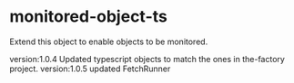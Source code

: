 # monitored-object-ts

Extend this object to enable objects to be monitored.


version:1.0.4 Updated typescript objects to match the ones in the-factory project.
version:1.0.5 updated FetchRunner
